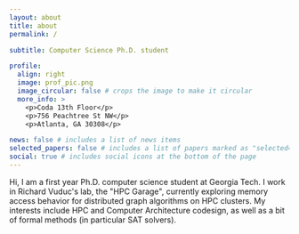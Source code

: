 ```yaml
---
layout: about
title: about
permalink: /

subtitle: Computer Science Ph.D. student

profile:
  align: right
  image: prof_pic.png
  image_circular: false # crops the image to make it circular
  more_info: >
    <p>Coda 13th Floor</p>
    <p>756 Peachtree St NW</p>
    <p>Atlanta, GA 30308</p>

news: false # includes a list of news items
selected_papers: false # includes a list of papers marked as "selected={true}"
social: true # includes social icons at the bottom of the page
---
```


Hi, I am a first year Ph.D. computer science student at Georgia Tech. I work in Richard Vuduc's lab, the "HPC Garage", currently exploring memory access behavior for distributed graph algorithms on HPC clusters. My interests include HPC and Computer Architecture codesign, as well as a bit of formal methods (in particular SAT solvers).
